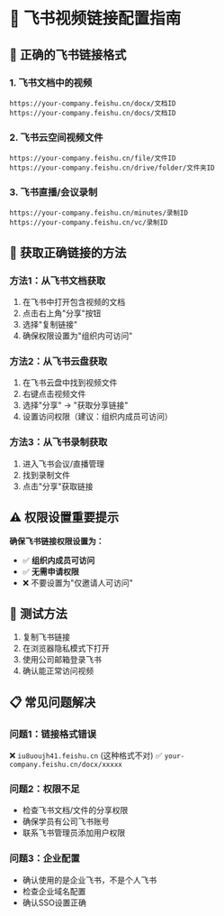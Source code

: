 # 🎥 飞书视频链接配置指南

## 📝 正确的飞书链接格式

### 1. **飞书文档中的视频**
```
https://your-company.feishu.cn/docx/文档ID
https://your-company.feishu.cn/docs/文档ID
```

### 2. **飞书云空间视频文件**
```
https://your-company.feishu.cn/file/文件ID
https://your-company.feishu.cn/drive/folder/文件夹ID
```

### 3. **飞书直播/会议录制**
```
https://your-company.feishu.cn/minutes/录制ID
https://your-company.feishu.cn/vc/录制ID
```

## 🔧 获取正确链接的方法

### 方法1：从飞书文档获取
1. 在飞书中打开包含视频的文档
2. 点击右上角"分享"按钮
3. 选择"复制链接"
4. 确保权限设置为"组织内可访问"

### 方法2：从飞书云盘获取
1. 在飞书云盘中找到视频文件
2. 右键点击视频文件
3. 选择"分享" → "获取分享链接"
4. 设置访问权限（建议：组织内成员可访问）

### 方法3：从飞书录制获取
1. 进入飞书会议/直播管理
2. 找到录制文件
3. 点击"分享"获取链接

## ⚠️ 权限设置重要提示

**确保飞书链接权限设置为：**
- ✅ **组织内成员可访问**
- ✅ **无需申请权限**
- ❌ 不要设置为"仅邀请人可访问"

## 🎯 测试方法

1. 复制飞书链接
2. 在浏览器隐私模式下打开
3. 使用公司邮箱登录飞书
4. 确认能正常访问视频

## 📋 常见问题解决

### 问题1：链接格式错误
❌ `iu8uoujh41.feishu.cn` (这种格式不对)
✅ `your-company.feishu.cn/docx/xxxxx`

### 问题2：权限不足
- 检查飞书文档/文件的分享权限
- 确保学员有公司飞书账号
- 联系飞书管理员添加用户权限

### 问题3：企业配置
- 确认使用的是企业飞书，不是个人飞书
- 检查企业域名配置
- 确认SSO设置正确
